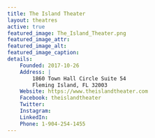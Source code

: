 ```yaml
---
title: The Island Theater
layout: theatres
active: true
featured_image: The_Island_Theater.png
featured_image_attr:
featured_image_alt:
featured_image_caption:
details:
    Founded: 2017-10-26
    Address: |
        1860 Town Hall Circle Suite 54
        Fleming Island, FL 32003
    Website: https://www.theislandtheater.com
    Facebook: theislandtheater
    Twitter: 
    Instagram: 
    LinkedIn: 
    Phone: 1-904-254-1455
---
```

